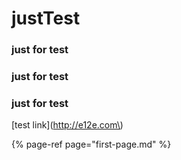 # justTest

### just for test

### just for test

### just for test

\[test link\]\(http://e12e.com\)

{% page-ref page="first-page.md" %}



